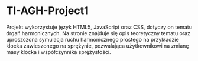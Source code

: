 # TI-AGH-Project1
Projekt wykorzystuje język HTML5, JavaScript oraz CSS, dotyczy on tematu drgań harmonicznych. Na stronie znajduje się opis teoretyczny tematu oraz uproszczona symulacja ruchu harmonicznego prostego na przykładzie klocka zawieszonego na sprężynie, pozwalająca użytkownikowi na zmianę masy klocka i współczynnika sprężystości. 
